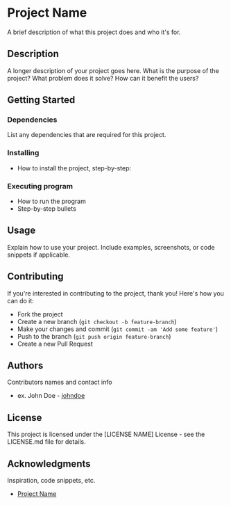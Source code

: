 # Project Name

A brief description of what this project does and who it's for.

## Description

A longer description of your project goes here. What is the purpose of the project? What problem does it solve? How can it benefit the users?

## Getting Started

### Dependencies

List any dependencies that are required for this project.

### Installing

- How to install the project, step-by-step:

### Executing program

- How to run the program
- Step-by-step bullets


## Usage

Explain how to use your project. Include examples, screenshots, or code snippets if applicable.

## Contributing

If you're interested in contributing to the project, thank you! Here's how you can do it:

- Fork the project
- Create a new branch (`git checkout -b feature-branch`)
- Make your changes and commit (`git commit -am 'Add some feature'`)
- Push to the branch (`git push origin feature-branch`)
- Create a new Pull Request

## Authors

Contributors names and contact info

- ex. John Doe - [johndoe](https://github.com/johndoe)

## License

This project is licensed under the [LICENSE NAME] License - see the LICENSE.md file for details.

## Acknowledgments

Inspiration, code snippets, etc.
- [Project Name](link)
